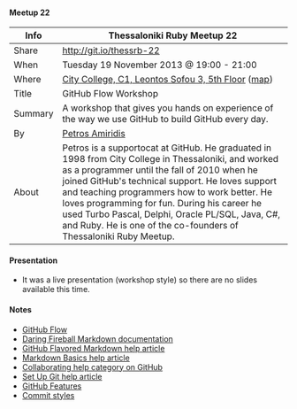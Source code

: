 #### Meetup 22

| Info         | Thessaloniki Ruby Meetup 22 |
| ------------ | --------------------------- |
| Share        | http://git.io/thessrb-22 |
| When         | Tuesday 19 November 2013 @ 19:00 - 21:00 |
| Where        | [City College, C1, Leontos Sofou 3, 5th Floor](http://tinyurl.com/ldpoy8s) ([map](http://goo.gl/maps/Qec7e)) |
| Title        | GitHub Flow Workshop |
| Summary      | A workshop that gives you hands on experience of the way we use GitHub to build GitHub every day. |
| By           | [Petros Amiridis](https://github.com/petros) |
| About        | Petros is a supportocat at GitHub. He graduated in 1998 from City College in Thessaloniki, and worked as a programmer until the fall of 2010 when he joined GitHub's technical support. He loves support and teaching programmers how to work better. He loves programming for fun. During his career he used Turbo Pascal, Delphi, Oracle PL/SQL, Java, C#, and Ruby. He is one of the co-founders of Thessaloniki Ruby Meetup. |

#### Presentation

* It was a live presentation (workshop style) so there are no slides
  available this time.

#### Notes

* [GitHub Flow](http://scottchacon.com/2011/08/31/github-flow.html)
* [Daring Fireball Markdown
  documentation](http://daringfireball.net/projects/markdown/)
* [GitHub Flavored Markdown help
  article](https://help.github.com/articles/github-flavored-markdown)
* [Markdown Basics help
  article](https://help.github.com/articles/markdown-basics)
* [Collaborating help category on
  GitHub](https://help.github.com/categories/63/articles)
* [Set Up Git help article](https://help.github.com/articles/set-up-git)
* [GitHub Features](https://github.com/features)
* [Commit styles](https://github.com/blog/926-shiny-new-commit-styles)
